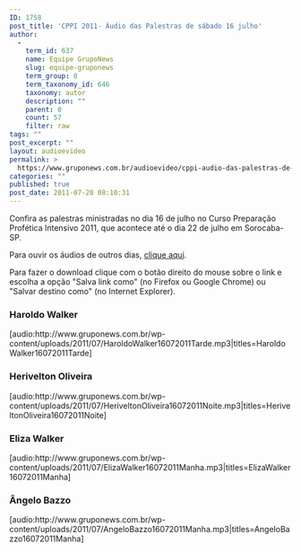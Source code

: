 ```yaml
---
ID: 1758
post_title: 'CPPI 2011- Áudio das Palestras de sábado 16 julho'
author:
  - 
    term_id: 637
    name: Equipe GrupoNews
    slug: equipe-gruponews
    term_group: 0
    term_taxonomy_id: 646
    taxonomy: autor
    description: ""
    parent: 0
    count: 57
    filter: raw
tags: ""
post_excerpt: ""
layout: audioevideo
permalink: >
  https://www.gruponews.com.br/audioevideo/cppi-audio-das-palestras-de-sabado-16-jul
categories: ""
published: true
post_date: 2011-07-20 08:10:31
---
```

Confira as palestras ministradas no dia 16 de julho no Curso Preparação Profética Intensivo 2011, que acontece até o dia 22 de julho em Sorocaba-SP.

Para ouvir os áudios de outros dias, <a href="http://www.gruponews.com.br/assuntos/publicacoes/audio/cppi2011">clique aqui</a>.

Para fazer o download clique com o botão direito do mouse sobre o link e escolha a opção "Salva link como" (no Firefox ou Google Chrome) ou "Salvar destino como" (no Internet Explorer).
<h3>Haroldo Walker</h3>
[audio:http://www.gruponews.com.br/wp-content/uploads/2011/07/HaroldoWalker16072011Tarde.mp3|titles=HaroldoWalker16072011Tarde]
<h3>Herivelton Oliveira</h3>
[audio:http://www.gruponews.com.br/wp-content/uploads/2011/07/HeriveltonOliveira16072011Noite.mp3|titles=HeriveltonOliveira16072011Noite]
<h3>Eliza Walker</h3>
[audio:http://www.gruponews.com.br/wp-content/uploads/2011/07/ElizaWalker16072011Manha.mp3|titles=ElizaWalker16072011Manha]
<h3>Ângelo Bazzo</h3>
[audio:http://www.gruponews.com.br/wp-content/uploads/2011/07/AngeloBazzo16072011Manha.mp3|titles=AngeloBazzo16072011Manha]

&nbsp;